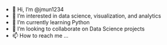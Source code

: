 - 👋 Hi, I’m @jmun1234
- 👀 I’m interested in data science, visualization, and analytics
- 🌱 I’m currently learning Python
- 💞️ I’m looking to collaborate on Data Science projects
- 📫 How to reach me ...

<!---
jmun1234/jmun1234 is a ✨ special ✨ repository because its `README.md` (this file) appears on your GitHub profile.
You can click the Preview link to take a look at your changes.
--->
